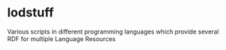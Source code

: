 # lodstuff
Various scripts in different programming languages which provide several RDF for multiple Language Resources
